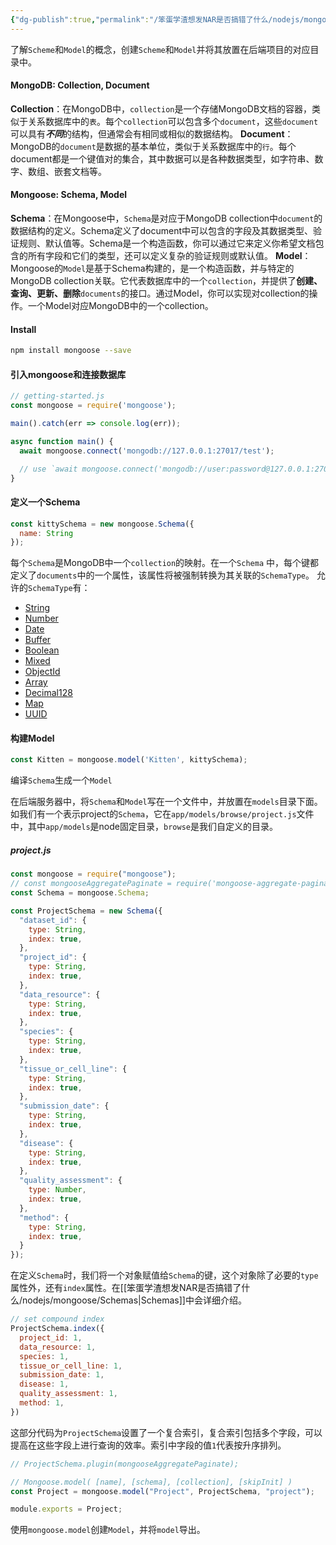 ```yaml
---
{"dg-publish":true,"permalink":"/笨蛋学渣想发NAR是否搞错了什么/nodejs/mongoose/Getting Started/"}
---
```



了解`Scheme`和`Model`的概念，创建`Scheme`和`Model`并将其放置在后端项目的对应目录中。

#### MongoDB: Collection, Document
 **Collection**：在MongoDB中，`collection`是一个存储MongoDB文档的容器，类似于关系数据库中的`表`。每个`collection`可以包含多个`document`，这些`document`可以具有***不同***的结构，但通常会有相同或相似的数据结构。
**Document**：MongoDB的`document`是数据的基本单位，类似于关系数据库中的`行`。每个document都是一个键值对的集合，其中数据可以是各种数据类型，如字符串、数字、数组、嵌套文档等。

#### Mongoose: Schema, Model
**Schema**：在Mongoose中，`Schema`是对应于MongoDB collection中`document`的数据结构的定义。Schema定义了document中可以包含的字段及其数据类型、验证规则、默认值等。Schema是一个构造函数，你可以通过它来定义你希望文档包含的所有字段和它们的类型，还可以定义复杂的验证规则或默认值。
**Model**：Mongoose的`Model`是基于Schema构建的，是一个构造函数，并与特定的MongoDB collection关联。它代表数据库中的一个`collection`，并提供了**创建、查询、更新、删除**`documents`的接口。通过Model，你可以实现对collection的操作。一个Model对应MongoDB中的一个collection。

#### Install
```bash
npm install mongoose --save
```

#### 引入mongoose和连接数据库
```javascript
// getting-started.js
const mongoose = require('mongoose');

main().catch(err => console.log(err));

async function main() {
  await mongoose.connect('mongodb://127.0.0.1:27017/test');

  // use `await mongoose.connect('mongodb://user:password@127.0.0.1:27017/test');` if your database has auth enabled
}
```

#### 定义一个Schema
```javascript
const kittySchema = new mongoose.Schema({
  name: String
});
```
每个`Schema`是MongoDB中一个`collection`的映射。在一个`Schema` 中，每个键都定义了`documents`中的一个属性，该属性将被强制转换为其关联的`SchemaType`。
允许的`SchemaType`有：
- [String](https://mongoosejs.com/docs/schematypes.html#strings)
- [Number](https://mongoosejs.com/docs/schematypes.html#numbers)
- [Date](https://mongoosejs.com/docs/schematypes.html#dates)
- [Buffer](https://mongoosejs.com/docs/schematypes.html#buffers)
- [Boolean](https://mongoosejs.com/docs/schematypes.html#booleans)
- [Mixed](https://mongoosejs.com/docs/schematypes.html#mixed)
- [ObjectId](https://mongoosejs.com/docs/schematypes.html#objectids)
- [Array](https://mongoosejs.com/docs/schematypes.html#arrays)
- [Decimal128](https://mongoosejs.com/docs/api/mongoose.html#mongoose_Mongoose-Decimal128)
- [Map](https://mongoosejs.com/docs/schematypes.html#maps)
- [UUID](https://mongoosejs.com/docs/schematypes.html#uuid)

#### 构建Model
```javascript
const Kitten = mongoose.model('Kitten', kittySchema);
```
编译`Schema`生成一个`Model`

在后端服务器中，将`Schema`和`Model`写在一个文件中，并放置在`models`目录下面。如我们有一个表示project的`Schema`，它在`app/models/browse/project.js`文件中，其中`app/models`是node固定目录，`browse`是我们自定义的目录。
##### project.js
```js
const mongoose = require("mongoose");
// const mongooseAggregatePaginate = require('mongoose-aggregate-paginate-v2');
const Schema = mongoose.Schema;

```


``` js
const ProjectSchema = new Schema({
  "dataset_id": {
    type: String,
    index: true,
  },
  "project_id": {
    type: String,
    index: true,
  },
  "data_resource": {
    type: String,
    index: true,
  },
  "species": {
    type: String,
    index: true,
  },
  "tissue_or_cell_line": {
    type: String,
    index: true,
  },
  "submission_date": {
    type: String,
    index: true,
  },
  "disease": {
    type: String,
    index: true,
  },
  "quality_assessment": {
    type: Number,
    index: true,
  },
  "method": {
    type: String,
    index: true,
  }
});

```
在定义`Schema`时，我们将一个对象赋值给`Schema`的键，这个对象除了必要的`type`属性外，还有`index`属性。在[[笨蛋学渣想发NAR是否搞错了什么/nodejs/mongoose/Schemas\|Schemas]]中会详细介绍。

``` js
// set compound index
ProjectSchema.index({
  project_id: 1,
  data_resource: 1,
  species: 1,
  tissue_or_cell_line: 1,
  submission_date: 1,
  disease: 1,
  quality_assessment: 1,
  method: 1,
})

```
这部分代码为`ProjectSchema`设置了一个复合索引，复合索引包括多个字段，可以提高在这些字段上进行查询的效率。索引中字段的值`1`代表按升序排列。

```js
// ProjectSchema.plugin(mongooseAggregatePaginate);

// Mongoose.model( [name], [schema], [collection], [skipInit] )
const Project = mongoose.model("Project", ProjectSchema, "project");

module.exports = Project;
```
使用`mongoose.model`创建`Model`，并将`model`导出。